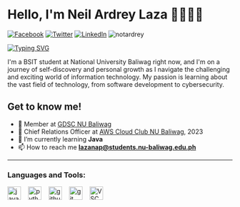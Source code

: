 # Hello, I'm Neil Ardrey Laza 👋👨🏽‍💻

[![Facebook](https://img.shields.io/badge/Facebook-%231877F2.svg?&style=flat-square&logo=facebook&logoColor=white)](https://www.facebook.com/Aiiiyuuuuuu/following) [![Twitter](https://img.shields.io/badge/Twitter-%231DA1F2.svg?&style=flat-square&logo=twitter&logoColor=white)](https://twitter.com/Rdreyyyy?t=CCHMNGi6MxSFticBPzMiWg&s=09&fbclid=IwAR2FDPE5kOqioKYq0wekwaKhX0Z-gC5jjGlTgANwLlML1QZ2Co4CSZe8LCE) [![LinkedIn](https://img.shields.io/badge/LinkedIn-%230077B5.svg?&style=flat-square&logo=linkedin&logoColor=white)](https://www.linkedin.com/in/neil-ardrey-laza-8a3699291/) <img src="https://komarev.com/ghpvc/?username=notardrey&label=Profile%20views&color=0e75b6&style=flat" alt="notardrey" />

[![Typing SVG](https://readme-typing-svg.demolab.com?font=Fira+Code&weight=600&size=25&pause=300&color=00C8A4&vCenter=true&random=false&width=435&lines=Neil+Ardrey+Laza;BSIT+Student)](https://git.io/typing-svg)

I'm a BSIT student at National University Baliwag right now, and I'm on a journey of self-discovery and personal growth as I navigate the challenging and exciting world of information technology. My passion is learning about the vast field of technology, from software development to cybersecurity.

## Get to know me!
- 💚 Member at [GDSC NU Baliwag](https://www.facebook.com/GDSCNUBaliwag)
- 💙 Chief Relations Officer at [AWS Cloud Club NU Baliwag](https://www.facebook.com/AWSCloudClubNUB), 2023
- 🌱 I’m currently learning **Java**
- 📫 How to reach me **lazanap@students.nu-baliwag.edu.ph**
---
### Languages and Tools:
<div align="left">
  <img src="https://cdn.jsdelivr.net/gh/devicons/devicon/icons/java/java-original.svg" height="30" alt="java logo" />
  <img width="8" />
  <img src="https://cdn.jsdelivr.net/gh/devicons/devicon/icons/python/python-original.svg" height="30" alt="python logo" />
  <img width="8" />
  <img src="https://cdn.jsdelivr.net/gh/devicons/devicon/icons/github/github-original.svg" height="30" alt="github logo" />
  <img width="8" />
  <img src="https://cdn.jsdelivr.net/gh/devicons/devicon/icons/git/git-original.svg" height="30" alt="git logo" />
  <img width="8" />
  <img src="https://img.icons8.com/color/30/visual-studio-code-2019.png" height="30" alt="VSCode logo" />
</div>


